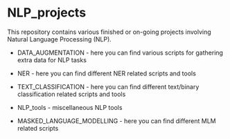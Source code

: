 # NLP_projects

This repository contains various finished or on-going projects involving Natural Language Processing (NLP).

* DATA_AUGMENTATION - here you can find various scripts for gathering extra data for NLP tasks

* NER - here you can find different NER related scripts and tools

* TEXT_CLASSIFICATION - here you can find different text/binary classification related scripts and tools

* NLP_tools - miscellaneous NLP tools 

* MASKED_LANGUAGE_MODELLING - here you can find different MLM related scripts

